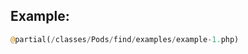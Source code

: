 <script>{
    "title": "First steps through Pods",
    "excerpt": "Basic tutorial on using pods"
    }
</script>

## Example:

```php
@partial(/classes/Pods/find/examples/example-1.php)
```